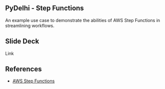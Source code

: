 ## PyDelhi - Step Functions

An example use case to demonstrate the abilities of AWS Step Functions in streamlining workflows.

## Slide Deck
Link

## References
- [AWS Step Functions](https://aws.amazon.com/step-functions/)